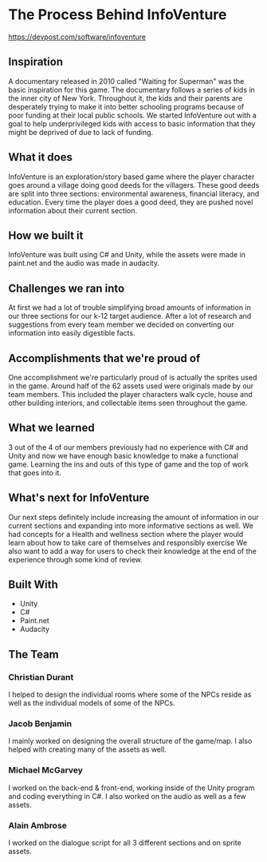 # The Process Behind InfoVenture
https://devpost.com/software/infoventure

## Inspiration
A documentary released in 2010 called "Waiting for Superman" was the basic inspiration for this game. The documentary follows a series of kids in the inner city of New York. Throughout it, the kids and their parents are desperately trying to make it into better schooling programs because of poor funding at their local public schools. We started InfoVenture out with a goal to help underprivileged kids with access to basic information that they might be deprived of due to lack of funding.

## What it does
InfoVenture is an exploration/story based game where the player character goes around a village doing good deeds for the villagers. These good deeds are split into three sections: environmental awareness, financial literacy, and education. Every time the player does a good deed, they are pushed novel information about their current section.

## How we built it
InfoVenture was built using C# and Unity, while the assets were made in paint.net and the audio was made in audacity.

## Challenges we ran into
At first we had a lot of trouble simplifying broad amounts of information in our three sections for our k-12 target audience. After a lot of research and suggestions from every team member we decided on converting our information into easily digestible facts.

## Accomplishments that we're proud of
One accomplishment we're particularly proud of is actually the sprites used in the game. Around half of the 62 assets used were originals made by our team members. This included the player characters walk cycle, house and other building interiors, and collectable items seen throughout the game.

## What we learned
3 out of the 4 of our members previously had no experience with C# and Unity and now we have enough basic knowledge to make a functional game. Learning the ins and outs of this type of game and the top of work that goes into it.

## What's next for InfoVenture
Our next steps definitely include increasing the amount of information in our current sections and expanding into more informative sections as well. We had concepts for a Health and wellness section where the player would learn about how to take care of themselves and responsibly exercise We also want to add a way for users to check their knowledge at the end of the experience through some kind of review.

## Built With
- Unity
- C#
- Paint.net 
- Audacity

## The Team
### Christian Durant
I helped to design the individual rooms where some of the NPCs reside as well as the individual models of some of the NPCs.

### Jacob Benjamin
I mainly worked on designing the overall structure of the game/map. I also helped with creating many of the assets as well.

### Michael McGarvey
I worked on the back-end & front-end, working inside of the Unity program and coding everything in C#. I also worked on the audio as well as a few assets.

### Alain Ambrose
I worked on the dialogue script for all 3 different sections and on sprite assets.
